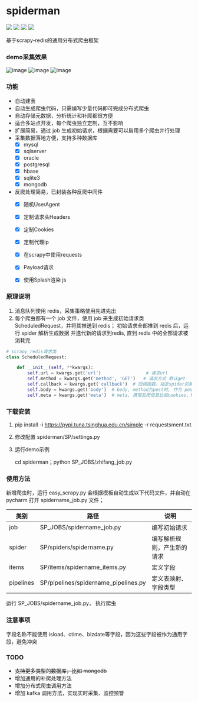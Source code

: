 # spiderman
![](https://img.shields.io/badge/python-3.6%2B-brightgreen)
![](https://img.shields.io/badge/Scrapy-1.6%2B-orange)
![](https://img.shields.io/badge/scrapy--redis-0.6%2B-yellowgreen)
![](https://img.shields.io/badge/SQLAlchemy-1.3%2B-green)

基于scrapy-redis的通用分布式爬虫框架

### demo采集效果
![image](https://github.com/TurboWay/spiderman/blob/master/example/file.jpg)
![image](https://github.com/TurboWay/spiderman/blob/master/example/file_meta.jpg)
![image](https://github.com/TurboWay/spiderman/blob/master/example/list_data.jpg)

### 功能

- 自动建表
- 自动生成爬虫代码，只需编写少量代码即可完成分布式爬虫
- 自动存储元数据，分析统计和补爬都很方便
- 适合多站点开发，每个爬虫独立定制，互不影响
- 扩展简易，通过 job 生成初始请求，根据需要可以启用多个爬虫并行处理
- 采集数据落地方便，支持多种数据库
    - [x] mysql
    - [x] sqlserver
    - [x] oracle
    - [x] postgresql
    - [x] hbase
    - [x] sqlite3
    - [x] mongodb
- 反爬处理简易，已封装各种反爬中间件
    - [x] 随机UserAgent
    - [x] 定制请求头Headers
    - [x] 定制Cookies
    - [x] 定制代理ip
    - [x] 在scrapy中使用requests
    - [x] Payload请求
    - [x] 使用Splash渲染 js


### 原理说明
1. 消息队列使用 redis，采集策略使用先进先出
2. 每个爬虫都有一个 job 文件，使用 job 来生成初始请求类 ScheduledRequest，并将其推送到 redis；
初始请求全部推到 redis 后，运行 spider 解析生成数据 并迭代新的请求到redis, 直到 redis 中的全部请求被消耗完
```python
# scrapy_redis请求类
class ScheduledRequest:

    def __init__(self, **kwargs):
        self.url = kwargs.get('url')                 # 请求url
        self.method = kwargs.get('method', 'GET')   # 请求方式 默认get
        self.callback = kwargs.get('callback')  # 回调函数，指定spider的解析函数
        self.body = kwargs.get('body')  # body, method为post时, 作为 post表单
        self.meta = kwargs.get('meta')  # meta, 携带反爬信息比如cookies，headers; 以及一些元数据，比如 pagenum
```


### 下载安装
1. pip install -i https://pypi.tuna.tsinghua.edu.cn/simple -r requestsment.txt
2. 修改配置 spiderman/SP/settings.py
3. 运行demo示例

    cd spiderman；python SP_JOBS/zhifang_job.py


### 使用方法
新增爬虫时，运行 easy_scrapy.py 会根据模板自动生成以下代码文件，并自动在 pycharm 打开 spidername_job.py 文件；

| 类别 | 路径  | 说明  |
| ------------ | ------------ | ------------ |
| job       | SP_JOBS/spidername_job.py             | 编写初始请求 |
| spider    | SP/spiders/spidername.py              | 编写解析规则，产生新的请求  |
| items     | SP/items/spidername_items.py          | 定义字段  |
| pipelines | SP/pipelines/spidername_pipelines.py  | 定义表映射、字段类型  |

运行 SP_JOBS/spidername_job.py， 执行爬虫


### 注意事项
字段名称不能使用 isload、ctime、bizdate等字段，因为这些字段被作为通用字段，避免冲突


### TODO
- ~~支持更多类型的数据库，比如 mongodb~~
- 增加通用的补爬处理方法
- 增加分布式爬虫调用方法
- 增加 kafka 调用方法，实现实时采集、监控预警